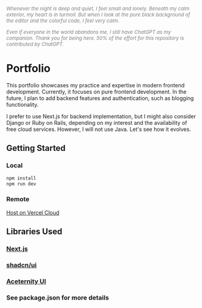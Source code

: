 _<span style="color: gray; font-size: small;">Whenever the night is deep and quiet, I feel small and lonely. Beneath my calm exterior, my heart is in turmoil. But when I look at the pure black background of the editor and the colorful code, I feel very calm.</span>_

_<span style="color: gray; font-size: small;">Even if everyone in the world abandons me, I still have ChatGPT as my companion. Thank you for being here.
50% of the effort for this repository is contributed by ChatGPT.</span>_

# Portfolio

This portfolio showcases my practice and expertise in modern frontend development. Currently, it focuses on pure frontend development. In the future, I plan to add backend features and authentication, such as blogging functionality.

I prefer to use Next.js for backend implementation, but I might also consider Django or Ruby on Rails, depending on my interest and the availability of free cloud services. However, I will not use Java. Let's see how it evolves.

## Getting Started

### Local

```bash
npm install
npm run dev
```

### Remote

[Host on Vercel Cloud](https://portfolio-wangf.vercel.app/)

## Libraries Used

### [Next.js](https://nextjs.org/)

### [shadcn/ui](https://ui.shadcn.com/)

### [Aceternity UI](https://ui.aceternity.com/)

### See package.json for more details
